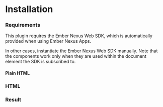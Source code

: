 # Installation

### Requirements

This plugin requires the Ember Nexus Web SDK, which is automatically provided when using Ember Nexus Apps.

In other cases, instantiate the Ember Nexus Web SDK manually.
Note that the components work only when they are used within the document element the SDK is subscribed to.

#### Plain HTML

<!-- tabs:start -->

### **HTML**

[](../examples/manual-installation/index.html ':include :type=code html')

### **Result**

[](../examples/manual-installation/index.html ':include')

<!-- tabs:end -->
